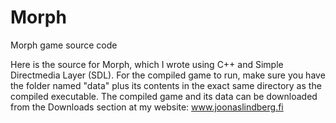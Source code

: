 # Morph
Morph game source code

Here is the source for Morph, which I wrote using C++ and Simple Directmedia Layer (SDL).
For the compiled game to run, make sure you have the folder named "data" plus its contents in the exact same directory as the compiled executable. The compiled game and its data can be downloaded from the Downloads section at my website:
www.joonaslindberg.fi
